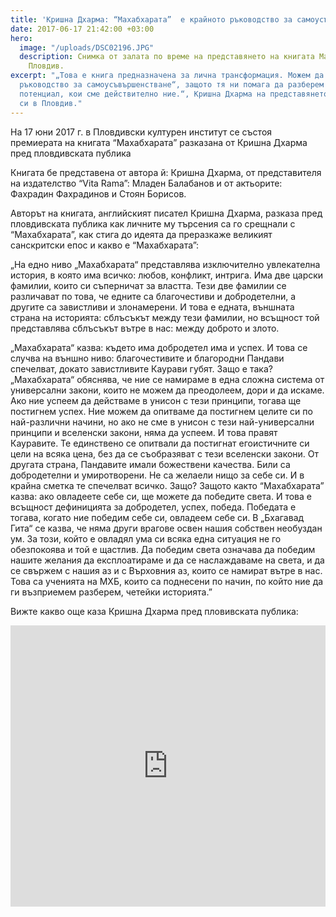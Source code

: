 ```yaml
---
title: 'Кришна Дхарма: “Махабхарата”  е крайното ръководство за самоусъвършенстване'
date: 2017-06-17 21:42:00 +03:00
hero:
  image: "/uploads/DSC02196.JPG"
  description: Снимка от залата по време на представянето на книгата Махабхарата в
    Пловдив.
excerpt: "„Това е книга предназначена за лична трaнсформация. Можем да я наречем „Крайното
  ръководство за самоусъвършенстване“, защото тя ни помага да разберем нашия истински
  потенциал, кои сме действително ние.“, Кришна Дхарма на представянето на книгата
  си в Пловдив."
---
```


На 17 юни 2017 г. в Пловдивски културен институт се състоя премиерата на книгата “Махабхарата” разказана от Кришна Дхарма пред пловдивската публика

Книгата бе представена от автора й: Кришна Дхарма, от представителя на издателство “Vita Rama”: Младен Балабанов и от актьорите: Фахрадин Фахрадинов и Стоян Борисов.

Авторът на книгата, английският писател Кришна Дхарма, разказа пред пловдивската публика как личните му търсения са го срещнали с “Махабхарата”, как стига до идеята да преразкаже великият санскритски епос и какво е “Махабхарата”:

„На едно ниво „Махабхарата“ представлява изключително увлекателна история, в която има всичко: любов, конфликт, интрига. Има две царски фамилии, които си съперничат за властта. Тези две фамилии се различават по това, че едните са благочестиви и добродетелни, а другите са завистливи и злонамерени. И това е едната, външната страна на историята: сблъсъкът между тези фамилии, но всъщност той представлява сблъсъкът вътре в нас: между доброто и злото.

„Махабхарата“ казва: където има добродетел има и успех. И това се случва на външно ниво: благочестивите и благородни Пандави спечелват, докато завистливите Каурави губят. Защо е така? „Махабхарата“ обяснява, че ние се намираме в една сложна система от универсални закони, които не можем да преодолеем, дори и да искаме. Ако ние успеем да действаме в унисон с тези принципи, тогава ще постигнем успех. Ние можем да опитваме да постигнем целите си по най-различни начини, но ако не сме в унисон с тези най-универсални принципи и вселенски закони, няма да успеем. И това правят Кауравите. Те единствено се опитвали да постигнат егоистичните си цели на всяка цена, без да се съобразяват с тези вселенски закони. От другата страна, Пандавите имали божествени качества. Били са добродетелни и умиротворени. Не са желаели нищо за себе си. И в крайна сметка те спечелват всичко. Защо? Защото както “Махабхарата” казва: ако овладеете себе си, ще можете да победите света. И това е всъщност дефиницията за добродетел, успех, победа. Победата е тогава, когато ние победим себе си, овладеем себе си. В „Бхагавад Гита“ се казва, че няма други врагове освен нашия собствен необуздан ум. За този, който е овладял ума си всяка една ситуация не го обезпокоява и той е щастлив. Да победим света означава да победим нашите желания да експлоатираме и да се наслаждаваме на света, и да се свържем с нашия аз и с Върховния аз, които се намират вътре в нас. Това са ученията на МХБ, които са поднесени по начин, по който ние да ги възприемем разберем, четейки историята.”

Вижте какво още каза Кришна Дхарма пред пловивската публика:

<iframe src="https://www.facebook.com/plugins/video.php?href=https%3A%2F%2Fwww.facebook.com%2FMahabharata.bg%2Fvideos%2F1738102026488416%2F&show_text=0&width=560" width="100%" height="450" style="border:none;overflow:hidden" scrolling="no" frameborder="0" allowTransparency="true" allowFullScreen="true"></iframe>
